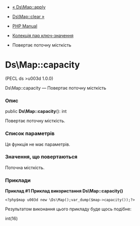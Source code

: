 - [« Ds\Map::apply](ds-map.apply.md)
- [Ds\Map::clear »](ds-map.clear.md)

- [PHP Manual](index.md)
- [Колекція пар ключ-значення](class.ds-map.md)
- Повертає поточну місткість

# Ds\Map::capacity

(PECL ds \>u003d 1.0.0)

Ds\Map::capacity — Повертає поточну місткість

### Опис

public **Ds\Map::capacity**(): int

Повертає поточну місткість.

### Список параметрів

Ця функція не має параметрів.

### Значення, що повертаються

Поточна місткість.

### Приклади

**Приклад #1 Приклад використання **Ds\Map::capacity()****

` <?php$map u003d new \Ds\Map();var_dump($map->capacity());?> `

Результатом виконання цього прикладу буде щось подібне:

int(16)
